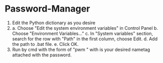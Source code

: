 # Password-Manager

1.  Edit the Python dictionary as you desire
2.  a. Choose "Edit the system environment variables" in Control Panel
    b. Choose "Environment Variables..."
    c. In "System variables" section, search for the row with "Path" in the first column, choose Edit.
    d. Add the path to .bat file.
    e. Click OK.
3.  Run by cmd with the form of "pwm <key>" with <key> is your desired nametag attached with the password.
